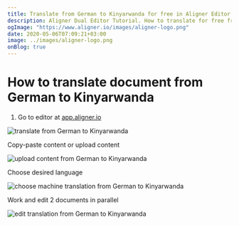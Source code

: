 ```yaml
---
title: Translate from German to Kinyarwanda for free in Aligner Editor
description: Aligner Dual Editor Tutorial. How to translate for free from German to Kinyarwanda. Aligner is multilingual document management platform. 
ogImage: "https://www.aligner.io/images/aligner-logo.png"
date: 2020-05-06T07:09:21+03:00
image: ../images/aligner-logo.png
onBlog: true
---
```


# How to translate document from German to Kinyarwanda

1. Go to editor at [app.aligner.io](https://app.aligner.io "Aligner App web page")

![translate from German to Kinyarwanda](../aligner-blank-editor.png "translate from German to Kinyarwanda")

Copy-paste content or upload content

![upload content from German to Kinyarwanda](../aligner-uploaded-document.png "upload content from German to Kinyarwanda")

Choose desired language

![choose machine translation from German to Kinyarwanda](../aligner-language-dropdown.png "choose machine translation from German to Kinyarwanda")

Work and edit 2 documents in parallel

![edit translation from German to Kinyarwanda](../aligner-double-sitded-editor.png "edit translation from German to Kinyarwanda")

